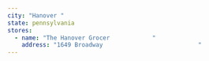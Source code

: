 ```yaml
---
city: "Hanover "
state: pennsylvania
stores:
  - name: "The Hanover Grocer            "
    address: "1649 Broadway                           "
---
```

